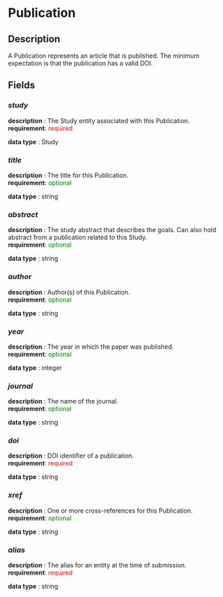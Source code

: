 # Publication

## Description
A Publication represents an article that is published. The minimum expectation is that the publication has a valid DOI.

## Fields
### ***study***
**description** : The Study entity associated with this Publication.<br>
**requirement**: <span style="color: red;">required</span>

**data type** : Study <br>
### ***title***
**description** : The title for this Publication.<br>
**requirement**: <span style="color: green;">optional</span>

**data type** : string <br>
### ***abstract***
**description** : The study abstract that describes the goals. Can also hold abstract from a publication related to this Study.<br>
**requirement**: <span style="color: green;">optional</span>

**data type** : string <br>
### ***author***
**description** : Author(s) of this Publication.<br>
**requirement**: <span style="color: green;">optional</span>

**data type** : string <br>
### ***year***
**description** : The year in which the paper was published.<br>
**requirement**: <span style="color: green;">optional</span>

**data type** : integer <br>
### ***journal***
**description** : The name of the journal.<br>
**requirement**: <span style="color: green;">optional</span>

**data type** : string <br>
### ***doi***
**description** : DOI identifier of a publication.<br>
**requirement**: <span style="color: red;">required</span>

**data type** : string <br>
### ***xref***
**description** : One or more cross-references for this Publication.<br>
**requirement**: <span style="color: green;">optional</span>

**data type** : string <br>
### ***alias***
**description** : The alias for an entity at the time of submission.<br>
**requirement**: <span style="color: red;">required</span>

**data type** : string <br>
